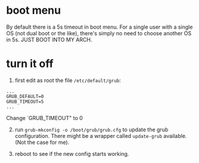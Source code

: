 # boot menu
By default there is a 5s timeout in boot menu. For a single user with a single OS (not dual boot or the like), there's simply no need to choose another OS in 5s. JUST BOOT INTO MY ARCH.

# turn it off
1. first edit as root the file `/etc/default/grub`:

```
...
GRUB_DEFAULT=0
GRUB_TIMEOUT=5
...
```

Change `GRUB_TIMEOUT" to 0

2. run `grub-mkconfig -o /boot/grub/grub.cfg` to update the grub configuration. There might be a wrapper called `update-grub` available. (Not the case for me).

3. reboot to see if the new config starts working.
